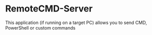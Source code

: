 # RemoteCMD-Server
This application (if running on a target PC) allows you to send CMD, PowerShell or custom commands
